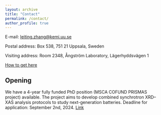 ```yaml
---
layout: archive
title: "Contact"
permalink: /contact/
author_profile: true
---
```



E-mail: [leiting.zhang@kemi.uu.se](mailto:leiting.zhang@kemi.uu.se)

Postal address: Box 538, 751 21 Uppsala, Sweden

Visiting address: Room 2348, Ångström Laboratory, Lägerhyddsvägen 1 

[How to get here](https://www.kemi.uu.se/angstrom/about-us#anchor-799832)


## Opening

We have a 4-year fully funded PhD position (MSCA COFUND PRISMAS project) available. The project aims to develop combined synchrotron XRD–XAS analysis protocols to study next-generation batteries. Deadline for application: September 2nd, 2024. [Link](https://uu.varbi.com/what:job/jobID:746942/)

